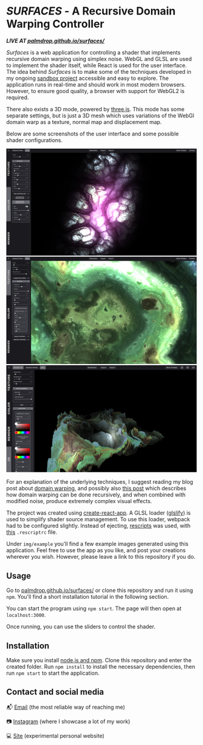 # _SURFACES_ - A Recursive Domain Warping Controller
_**LIVE AT [palmdrop.github.io/surfaces/](https://palmdrop.github.io/surfaces/)**_

*Surfaces* is a web application for controlling a shader that implements recursive domain warping using simplex noise. WebGL and GLSL are used to implement the shader itself, while React is used for the user interface. The idea behind *Surfaces* is to make some of the techniques developed in my ongoing [sandbox project](https://github.com/palmdrop/sandbox) accessible and easy to explore. The application runs in real-time and should work in most modern browsers. However, to ensure good quality, a browser with support for WebGL2 is required.

There also exists a 3D mode, powered by [three.js](https://github.com/mrdoob/three.js/). This mode has some separate settings, but is just a 3D mesh which uses variations of the WebGl domain warp as a texture, normal map and displacement map. 

Below are some screenshots of the user interface and some possible shader configurations. 

![Example 1](/img/example/interface1.png)
![Example 2](/img/example/interface2.png)
![Example 4](/img/example/interface4.png)

For an explanation of the underlying techniques, I suggest reading my blog post about [domain warping](https://palmdrop.github.io/post/domain-warping/), and possibly also [this post](https://palmdrop.github.io/post/alien-patterns/) which describes how domain warping can be done recursively, and when combined with modified noise, produce extremely complex visual effects.

The project was created using [create-react-app](https://github.com/facebook/create-react-app). A GLSL loader ([glslify](https://github.com/glslify/glslify-loader)) is used to simplify shader source management. To use this loader, webpack had to be configured slightly. Instead of ejecting, [rescripts](https://github.com/harrysolovay/rescripts) was used, with [this](https://gist.github.com/Bjvanminnen/595d9fef3b1320d1f94632f8c2d323ef#gistcomment-3085086) `.rescriptrc` file. 

Under `img/example` you'll find a few example images generated using this application. Feel free to use the app as you like, and post your creations wherever you wish. However, please leave a link to this repository if you do.

## Usage
Go to [palmdrop.github.io/surfaces/](https://palmdrop.github.io/surfaces/) or clone this repository and run it using `npm`. You'll find a short installation tutorial in the following section.

You can start the program using `npm start`. The page will then open at `localhost:3000`. 

Once running, you can use the sliders to control the shader. 

## Installation
Make sure you install [node.js and npm](https://docs.npmjs.com/downloading-and-installing-node-js-and-npm). Clone this repository and enter the created folder. Run `npm install` to install the necessary dependencies, then run `npm start` to start the application. 

## Contact and social media
:mailbox_with_mail: [Email](mailto:anton@exlex.se) (the most reliable way of reaching me)

:camera: [Instagram](https://www.instagram.com/palmdrop/) (where I showcase a lot of my work)

:computer: [Site](https://palmdrop.site) (experimental personal website)
